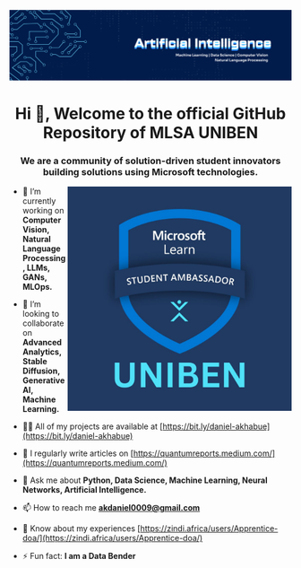 [![MasterHead](https://github.com/Apprentice-doa/Apprentice-doa/blob/main/Daniel%20Coverphoto%20linkedin.png)](https://bit.ly/daniel-akhabue)
<h1 align="center">Hi 👋, Welcome to the official GitHub Repository of MLSA UNIBEN </h1>
<h3 align="center">We are a community of solution-driven student innovators building solutions using Microsoft technologies.</h3>

<p> <img align="right" alt="Coding" width="400" src="https://github.com/mlsauniben/mlsauniben/blob/main/mlsa%20uniben.jpg"> </p>

- 🔭 I’m currently working on **Computer Vision, Natural Language Processing, LLMs, GANs, MLOps.** 

- 👯 I’m looking to collaborate on **Advanced Analytics, Stable Diffusion, Generative AI, Machine Learning.**

- 👨‍💻 All of my projects are available at [https://bit.ly/daniel-akhabue](https://bit.ly/daniel-akhabue)

- 📝 I regularly write articles on [https://quantumreports.medium.com/](https://quantumreports.medium.com/)

- 💬 Ask me about **Python, Data Science, Machine Learning, Neural Networks, Artificial Intelligence.**

- 📫 How to reach me **akdaniel0009@gmail.com**

- 📄 Know about my experiences [https://zindi.africa/users/Apprentice-doa/](https://zindi.africa/users/Apprentice-doa/)

- ⚡ Fun fact: **I am a Data Bender**
